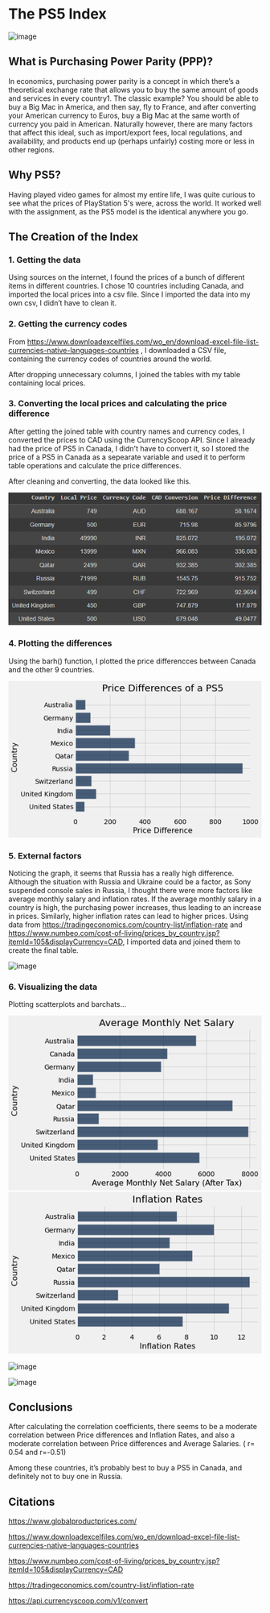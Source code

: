 # The PS5 Index 
![image](https://user-images.githubusercontent.com/120060627/206793473-1b145946-89da-4c4e-960b-2080d62215af.png)


## What is Purchasing Power Parity (PPP)?

In economics, purchasing power parity is a concept in which there’s a theoretical exchange rate that allows you to buy the same amount of goods and services in every country1. The classic example? You should be able to buy a Big Mac in America, and then say, fly to France, and after converting your American currency to Euros, buy a Big Mac at the same worth of currency you paid in American. Naturally however, there are many factors that affect this ideal, such as import/export fees, local regulations, and availability, and products end up (perhaps unfairly) costing more or less in other regions.

## Why PS5?

Having played video games for almost my entire life, I was quite curious to see what the prices of PlayStation 5's were, across the world. It worked well with the assignment, as the PS5 model is the identical anywhere you go.

## The Creation of the Index

### 1. Getting the data
Using sources on the internet, I found the prices of a bunch of different items in different countries. I chose 10 countries including Canada, and imported the local prices into a csv file. Since I imported the data into my own csv, I didn’t have to clean it.

### 2. Getting the currency codes
From https://www.downloadexcelfiles.com/wo_en/download-excel-file-list-currencies-native-languages-countries , I downloaded a CSV file, containing the currency codes of countries around the world. 

After dropping unnecessary columns, I joined the tables with my table containing local prices.

### 3. Converting the local prices and calculating the price difference

After getting the joined table with country names and currency codes, I converted the prices to CAD using the CurrencyScoop API. Since I already had the price of PS5 in Canada, I didn't have to convert it, so I stored the price of a PS5 in Canada as a sepearate variable and used it to perform table operations and calculate the price differences.

After cleaning and converting, the data looked like this.

![table](table.png "table")


### 4. Plotting the differences

Using the barh() function, I plotted the price differencces between Canada and the other 9 countries.

![price](price_differences.png "price")

### 5. External factors

Noticing the graph, it seems that Russia has a really high difference. Although the situation with Russia and Ukraine could be a factor, as Sony suspended console sales in Russia, I thought there were more factors like average monthly salary and inflation rates. If the average monthly salary in a country is high, the purchasing power increases, thus leading to an increase in prices. Similarly, higher inflation rates can lead to higher prices.
Using data from https://tradingeconomics.com/country-list/inflation-rate and https://www.numbeo.com/cost-of-living/prices_by_country.jsp?itemId=105&displayCurrency=CAD, I imported data and joined them to create the final table.

![image](https://user-images.githubusercontent.com/120060627/206791033-81ece758-199c-424b-817a-945d2a2bb65f.png)

### 6. Visualizing the data

Plotting scatterplots and barchats...

![sale](netsal.png "sale") ![price](inflation_rates.png "price")

![image](https://user-images.githubusercontent.com/120060627/206792740-ef8712d8-ced4-41ad-bdf5-bf08fc2859c7.png)

![image](https://user-images.githubusercontent.com/120060627/206792784-81c12b8a-184d-4f1a-b741-6c4b1ff084c6.png)

## Conclusions

After calculating the correlation coefficients, there seems to be a moderate correlation between Price differences and Inflation Rates, and also a moderate correlation between Price differences and Average Salaries. ( r= 0.54 and r=-0.51)

Among these countries, it’s probably best to buy a PS5 in Canada, and definitely not to buy one in Russia.

## Citations

https://www.globalproductprices.com/

https://www.downloadexcelfiles.com/wo_en/download-excel-file-list-currencies-native-languages-countries

https://www.numbeo.com/cost-of-living/prices_by_country.jsp?itemId=105&displayCurrency=CAD

https://tradingeconomics.com/country-list/inflation-rate

https://api.currencyscoop.com/v1/convert





